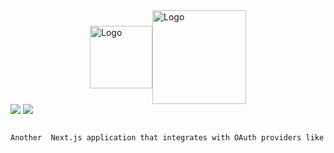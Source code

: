 <div style="display: flex; align-items: center; justify-content: center;">
  <img src="../tOauth/public/logo.png" alt="Logo" width="100px">
  <img src="../tOauth/public/tOauth.png" alt="Logo" width="150px">
</div>
<img src="../tOauth/public/ss1.png">
<img src="../tOauth/public/ss2.png">

```bash

Another  Next.js application that integrates with OAuth providers like GitHub and Discord google for authentication. 

```